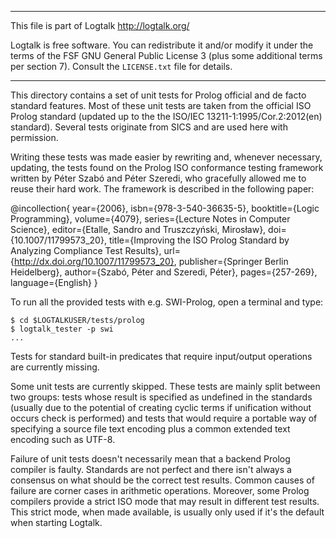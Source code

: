 ________________________________________________________________________

This file is part of Logtalk <http://logtalk.org/>  

Logtalk is free software. You can redistribute it and/or modify it under
the terms of the FSF GNU General Public License 3  (plus some additional
terms per section 7).        Consult the `LICENSE.txt` file for details.
________________________________________________________________________


This directory contains a set of unit tests for Prolog official and de facto
standard features. Most of these unit tests are taken from the official ISO
Prolog standard (updated up to the the ISO/IEC 13211-1:1995/Cor.2:2012(en)
standard). Several tests originate from SICS and are used here with permission.

Writing these tests was made easier by rewriting and, whenever necessary,
updating, the tests found on the Prolog ISO conformance testing framework
written by Péter Szabó and Péter Szeredi, who gracefully allowed me to reuse
their hard work. The framework is described in the following paper:

@incollection{
	year={2006},
	isbn={978-3-540-36635-5},
	booktitle={Logic Programming},
	volume={4079},
	series={Lecture Notes in Computer Science},
	editor={Etalle, Sandro and Truszczyński, Mirosław},
	doi={10.1007/11799573_20},
	title={Improving the ISO Prolog Standard by Analyzing Compliance Test Results},
	url={http://dx.doi.org/10.1007/11799573_20},
	publisher={Springer Berlin Heidelberg},
	author={Szabó, Péter and Szeredi, Péter},
	pages={257-269},
	language={English}
}

To run all the provided tests with e.g. SWI-Prolog, open a terminal and type:

	$ cd $LOGTALKUSER/tests/prolog
	$ logtalk_tester -p swi
	...

Tests for standard built-in predicates that require input/output operations
are currently missing.

Some unit tests are currently skipped. These tests are mainly split between
two groups: tests whose result is specified as undefined in the standards
(usually due to the potential of creating cyclic terms if unification without
occurs check is performed) and tests that would require a portable way of
specifying a source file text encoding plus a common extended text encoding
such as UTF-8.

Failure of unit tests doesn't necessarily mean that a backend Prolog compiler
is faulty. Standards are not perfect and there isn't always a consensus on
what should be the correct test results. Common causes of failure are corner
cases in arithmetic operations. Moreover, some Prolog compilers provide a
strict ISO mode that may result in different test results. This strict mode,
when made available, is usually only used if it's the default when starting
Logtalk.
